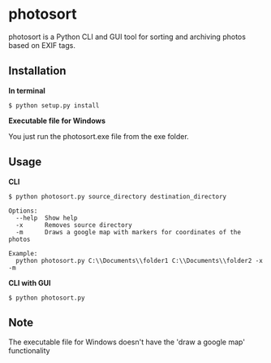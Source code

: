 # photosort

photosort is a Python CLI and GUI tool for sorting and archiving photos based on EXIF tags.

## Installation

**In terminal**

```shell
$ python setup.py install
```

**Executable file for Windows**

You just run the photosort.exe file from the exe folder.

## Usage

**CLI**

```shell
$ python photosort.py source_directory destination_directory

Options:
  --help  Show help
  -x      Removes source directory
  -m      Draws a google map with markers for coordinates of the photos

Example:
  python photosort.py C:\\Documents\\folder1 C:\\Documents\\folder2 -x -m
```
**CLI with GUI**

```shell
$ python photosort.py
```
## Note

The executable file for Windows doesn't have the 'draw a google map' functionality
